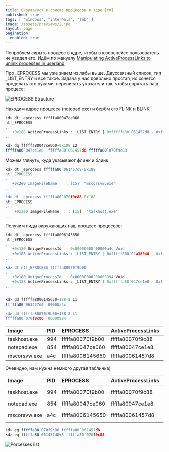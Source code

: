 ```yaml
---
title: Скрываемся в списке процессов в ядре [ru]
published: true
tags: [ "windows", "internals", "lab" ]
image: /assets/previews/2.jpg
layout: page
pagination: 
  enabled: true
---
```


Попробуем скрыть процесс в ядре, чтобы в юзерспейсе пользователь не увидел его. Идём по мануалу [Manipulating ActiveProcessLinks to unlink processes in userland](https://www.ired.team/miscellaneous-reversing-forensics/windows-kernel-internals/manipulating-activeprocesslinks-to-unlink-processes-in-userland)

Про \_EPROCESS мы уже знаем из лабы выше. Двухсвязный список, тип \_LIST_ENTRY и всё такое. Задача у нас довольно простая, но хочется проделать это руками: переписать указатели так, чтобы спрятать наш процесс:

![EPROCESS Structure](/assets/EPROCESS.png)

Находим адрес процесса (notepad.exe) и берём его FLINK и BLINK

```js
kd> dt _eprocess fffffa80047ce060
nt!_EPROCESS
...
   +0x188 ActiveProcessLinks : _LIST_ENTRY [ 0xfffffa80`061457d8 - 0xfffffa80`070f9c88 ]
...

kd> dq fffffa80047ce060+0x188 L2
fffffa80`047ce1e8  fffffa80`061457d8 fffffa80`070f9c88
```

Можем глянуть, куда указывают флинк и блинк:
```js
kd> dt _eprocess fffffa80`061457d8-0x188
nt!_EPROCESS
...
   +0x2e0 ImageFileName    : [15]  "mscorsvw.exe"
...

kd> dt _eprocess fffffa80`070f9c88-0x188
nt!_EPROCESS
...
    +0x2e0 ImageFileName    : [15]  "taskhost.exe"
...
```

Получим пиды окружающих наш процесс процессов:
```js
kd> dt _eprocess fffffa8006145650
nt!_EPROCESS
...
   +0x180 UniqueProcessId  : 0x00000000`00000a4c Void
   +0x188 ActiveProcessLinks : _LIST_ENTRY [ 0xfffff800`02a38940 - 0xfffffa80`047ce1e8 ]
...

kd> dt nt!_EPROCESS fffffa80070f9b00
...
   +0x180 UniqueProcessId  : 0x00000000`00000994 Void
   +0x188 ActiveProcessLinks : _LIST_ENTRY [ 0xfffffa80`047ce1e8 - 0xfffffa80`070375c8 ]
...


kd> dd fffffa8006145650+188-8 L1
fffffa80`061457d0  00000a4c

kd> dd fffffa80070f9b00+188-8 L1
fffffa80`070f9c80  00000994
```

| Image | PID | EPROCESS | ActiveProcessLinks | FLINK | BLINK | 
|:------|:------|:---------------------------|:------------------------|:-------------------------|:----------------------|
| taskhost.exe | 994 | fffffa80070f9b00 | fffffa80070f9c88 | fffffa80047ce1e8 | fffffa80070375c8 |
| notepad.exe | 854 | fffffa80047ce060 | fffffa80047ce1e8 | fffffa80061457d8 | fffffa80070f9c88 |
| mscorsvw.exe | a4c | fffffa8006145650 | fffffa80061457d8 | fffff80002a38940 | fffffa80047ce1e8 |

Очевидно, нам нужна немного другая табличка)

| Image | PID | EPROCESS | ActiveProcessLinks | FLINK | BLINK | 
|:------|:------|:---------------------------|:------------------------|:-------------------------|:----------------------|
| taskhost.exe | 994 | fffffa80070f9b00 | fffffa80070f9c88 | ~~fffffa80047ce1e8~~ fffffa80061457d8 | fffffa80070375c8 |
| ~~notepad.exe~~ | ~~854~~ | ~~fffffa80047ce060~~ | ~~fffffa80047ce1e8~~ | ~~fffffa80061457d8~~ | ~~fffffa80070f9c88~~ |
| mscorsvw.exe | a4c | fffffa8006145650 | fffffa80061457d8 | fffff80002a38940 | ~~fffffa80047ce1e8~~ fffffa80070f9c88 |

```js
kd> eq fffffa80`070f9c88 fffffa80`061457d8
kd> eq fffffa80`061457d8+8 fffffa80`070f9c88
```

![Porcesses list](/assets/processes.png)
